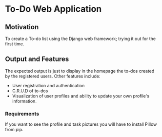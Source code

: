 <html>
<h1> To-Do Web Application </h1>
<h2> Motivation </h2>
<p> To create a To-do list using the Django web framework; trying it out for the first time. </p>
<h2> Output and Features </h2>
<p>  
The expected output is just to display in the homepage the to-dos created by the registered users. 
Other features include:
    <ul>
        <li>User registration and authentication </li>
        <li>C.R.U.D of to-dos </li>
        <li>Visualization of user profiles and ability to update your own profile's information.  </li>
    </ul>
</p>
<h3> Requirements </h3>
<p> If you want to see the profile and task pictures you will have to install Pillow from pip. </p>
</html>
